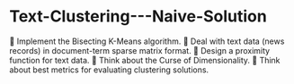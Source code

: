 # Text-Clustering---Naive-Solution
 Implement the Bisecting K-Means algorithm.  Deal with text data (news records) in document-term sparse matrix format.  Design a proximity function for text data.  Think about the Curse of Dimensionality.  Think about best metrics for evaluating clustering solutions.
